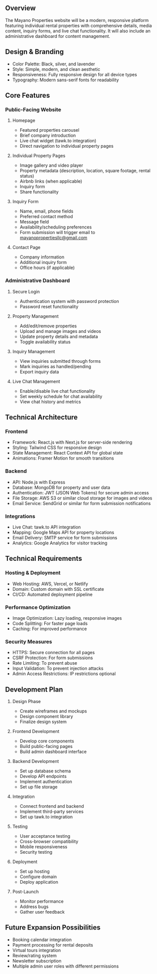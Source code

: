 ## Overview
The Mayano Properties website will be a modern, responsive platform featuring individual rental properties with comprehensive details, media content, inquiry forms, and live chat functionality. It will also include an administrative dashboard for content management.

## Design & Branding

* Color Palette: Black, silver, and lavender
* Style: Simple, modern, and clean aesthetic
* Responsiveness: Fully responsive design for all device types
* Typography: Modern sans-serif fonts for readability

## Core Features
### Public-Facing Website

1. Homepage
   - Featured properties carousel
   - Brief company introduction
   - Live chat widget (tawk.to integration)
   - Direct navigation to individual property pages

2. Individual Property Pages
   - Image gallery and video player
   - Property metadata (description, location, square footage, rental status)
   - Airbnb links (when applicable)
   - Inquiry form
   - Share functionality

3. Inquiry Form
   - Name, email, phone fields
   - Preferred contact method
   - Message field
   - Availability/scheduling preferences
   - Form submission will trigger email to mayanopropertiesllc@gmail.com


4. Contact Page
   - Company information
   - Additional inquiry form
   - Office hours (if applicable)



### Administrative Dashboard

1. Secure Login
   - Authentication system with password protection
   - Password reset functionality

2. Property Management
   - Add/edit/remove properties
   - Upload and manage images and videos
   - Update property details and metadata
   - Toggle availability status

3. Inquiry Management
   - View inquiries submitted through forms
   - Mark inquiries as handled/pending
   - Export inquiry data

4. Live Chat Management
   - Enable/disable live chat functionality
   - Set weekly schedule for chat availability
   - View chat history and metrics


## Technical Architecture
### Frontend

* Framework: React.js with Next.js for server-side rendering
* Styling: Tailwind CSS for responsive design
* State Management: React Context API for global state
* Animations: Framer Motion for smooth transitions

### Backend

* API: Node.js with Express
* Database: MongoDB for property and user data
* Authentication: JWT (JSON Web Tokens) for secure admin access
* File Storage: AWS S3 or similar cloud storage for images and videos
* Email Service: SendGrid or similar for form submission notifications

### Integrations

* Live Chat: tawk.to API integration
* Mapping: Google Maps API for property locations
* Email Delivery: SMTP service for form submissions
* Analytics: Google Analytics for visitor tracking

## Technical Requirements
### Hosting & Deployment
* Web Hosting: AWS, Vercel, or Netlify
* Domain: Custom domain with SSL certificate
* CI/CD: Automated deployment pipeline

### Performance Optimization
* Image Optimization: Lazy loading, responsive images
* Code Splitting: For faster page loads
* Caching: For improved performance

### Security Measures
* HTTPS: Secure connection for all pages
* CSRF Protection: For form submissions
* Rate Limiting: To prevent abuse
* Input Validation: To prevent injection attacks
* Admin Access Restrictions: IP restrictions optional

## Development Plan

1. Design Phase
   - Create wireframes and mockups
   - Design component library
   - Finalize design system


2. Frontend Development
   - Develop core components
   - Build public-facing pages
   - Build admin dashboard interface

3. Backend Development
   - Set up database schema
   - Develop API endpoints
   - Implement authentication
   - Set up file storage

4. Integration
   - Connect frontend and backend
   - Implement third-party services
   - Set up tawk.to integration

5. Testing
   - User acceptance testing
   - Cross-browser compatibility
   - Mobile responsiveness
   - Security testing

6. Deployment
   - Set up hosting
   - Configure domain
   - Deploy application

7. Post-Launch
   - Monitor performance
   - Address bugs
   - Gather user feedback

## Future Expansion Possibilities

* Booking calendar integration
* Payment processing for rental deposits
* Virtual tours integration
* Review/rating system
* Newsletter subscription
* Multiple admin user roles with different permissions
